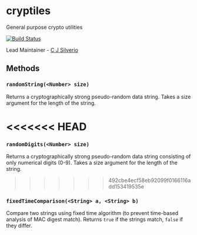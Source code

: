 cryptiles
=========

General purpose crypto utilities

[![Build Status](https://secure.travis-ci.org/hapijs/cryptiles.png)](http://travis-ci.org/hapijs/cryptiles)

Lead Maintainer - [C J Silverio](https://github.com/ceejbot)

## Methods

### `randomString(<Number> size)`
Returns a cryptographically strong pseudo-random data string. Takes a size argument for the length of the string.

<<<<<<< HEAD
=======
### `randomDigits(<Number> size)`
Returns a cryptographically strong pseudo-random data string consisting of only numerical digits (0-9). Takes a size argument for the length of the string.

>>>>>>> 492cbe4ecf58eb92099f0166116add153419535e
### `fixedTimeComparison(<String> a, <String> b)`
Compare two strings using fixed time algorithm (to prevent time-based analysis of MAC digest match). Returns `true` if the strings match, `false` if they differ.
